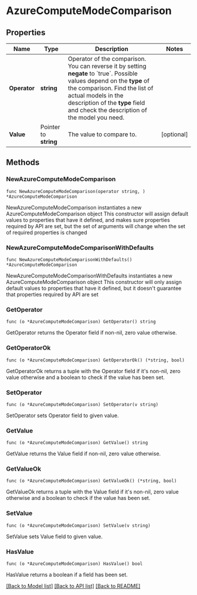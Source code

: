 # AzureComputeModeComparison

## Properties

Name | Type | Description | Notes
------------ | ------------- | ------------- | -------------
**Operator** | **string** | Operator of the comparison. You can reverse it by setting **negate** to &#x60;true&#x60;.   Possible values depend on the **type** of the comparison. Find the list of actual models in the description of the **type** field and check the description of the model you need. | 
**Value** | Pointer to **string** | The value to compare to. | [optional] 

## Methods

### NewAzureComputeModeComparison

`func NewAzureComputeModeComparison(operator string, ) *AzureComputeModeComparison`

NewAzureComputeModeComparison instantiates a new AzureComputeModeComparison object
This constructor will assign default values to properties that have it defined,
and makes sure properties required by API are set, but the set of arguments
will change when the set of required properties is changed

### NewAzureComputeModeComparisonWithDefaults

`func NewAzureComputeModeComparisonWithDefaults() *AzureComputeModeComparison`

NewAzureComputeModeComparisonWithDefaults instantiates a new AzureComputeModeComparison object
This constructor will only assign default values to properties that have it defined,
but it doesn't guarantee that properties required by API are set

### GetOperator

`func (o *AzureComputeModeComparison) GetOperator() string`

GetOperator returns the Operator field if non-nil, zero value otherwise.

### GetOperatorOk

`func (o *AzureComputeModeComparison) GetOperatorOk() (*string, bool)`

GetOperatorOk returns a tuple with the Operator field if it's non-nil, zero value otherwise
and a boolean to check if the value has been set.

### SetOperator

`func (o *AzureComputeModeComparison) SetOperator(v string)`

SetOperator sets Operator field to given value.


### GetValue

`func (o *AzureComputeModeComparison) GetValue() string`

GetValue returns the Value field if non-nil, zero value otherwise.

### GetValueOk

`func (o *AzureComputeModeComparison) GetValueOk() (*string, bool)`

GetValueOk returns a tuple with the Value field if it's non-nil, zero value otherwise
and a boolean to check if the value has been set.

### SetValue

`func (o *AzureComputeModeComparison) SetValue(v string)`

SetValue sets Value field to given value.

### HasValue

`func (o *AzureComputeModeComparison) HasValue() bool`

HasValue returns a boolean if a field has been set.


[[Back to Model list]](../README.md#documentation-for-models) [[Back to API list]](../README.md#documentation-for-api-endpoints) [[Back to README]](../README.md)


